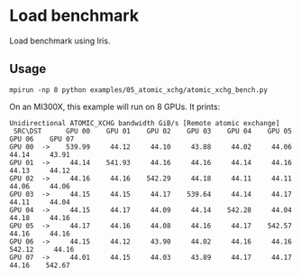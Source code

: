 <!--
SPDX-License-Identifier: MIT
Copyright (c) 2025 Advanced Micro Devices, Inc. All rights reserved.
-->

# Load benchmark

Load benchmark using Iris.

## Usage

```terminal
mpirun -np 8 python examples/05_atomic_xchg/atomic_xchg_bench.py
```
On an MI300X, this example will run on 8 GPUs. It prints:
```terminal
Unidirectional ATOMIC_XCHG bandwidth GiB/s [Remote atomic exchange]
 SRC\DST      GPU 00    GPU 01    GPU 02    GPU 03    GPU 04    GPU 05    GPU 06    GPU 07
GPU 00  ->    539.99     44.12     44.10     43.88     44.02     44.06     44.14     43.91
GPU 01  ->     44.14    541.93     44.16     44.16     44.14     44.16     44.13     44.12
GPU 02  ->     44.16     44.16    542.29     44.18     44.11     44.11     44.06     44.06
GPU 03  ->     44.15     44.15     44.17    539.64     44.14     44.17     44.11     44.04
GPU 04  ->     44.15     44.17     44.09     44.14    542.28     44.04     44.18     44.16
GPU 05  ->     44.17     44.16     44.08     44.16     44.17    542.57     44.16     44.16
GPU 06  ->     44.15     44.12     43.90     44.02     44.16     44.16    542.12     44.16
GPU 07  ->     44.01     44.15     44.03     43.89     44.17     44.17     44.16    542.67
```